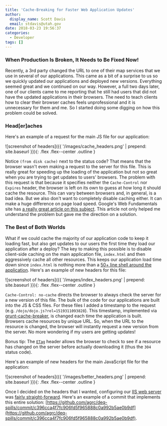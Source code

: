 ```yaml
---
title: 'Cache-Breaking for Faster Web Application Updates'
author:
  display_name: Scott Davis
  email: stdavis@utah.gov
date: 2018-03-23 19:56:37
categories:
  - Developer
tags: []
---
```


### When Production Is Broken, It Needs to Be Fixed Now!
Recently, a 3rd party changed the URL to one of their map services that we use in several of our applications. This came as a bit of a surprise to us so we quickly updated our applications and deployed new versions. Everything seemed great and we continued on our way. However, a full two days later, one of our clients came to me reporting that he still had users that did not have the updated applications in their browsers. The need to teach clients how to clear their browser caches feels unprofessional and it is unnecessary for them and me. So I started doing some digging on how this problem could be solved.

### Head[er]aches
Here's an example of a request for the main JS file for our application:

![screenshot of headers]({{ '/images/cache_headers.png' | prepend: site.baseurl }}){: .flex .flex--center .outline }

Notice `(from disk cache)` next to the status code? That means that the browser wasn't even making a request to the server for this file. This is really great for speeding up the loading of the application but not so great when you are trying to get updates to users' browsers. The problem with this request is that because it specifies neither the `Cache-Control` nor `Expires` header, the browser is left on its own to guess at how long it should cache the resource. This can vary between browsers and, in general, is a bad idea. But we also don't want to completely disable caching either. It can make a huge difference on page load speed. Google's Web Fundamentals site has [a really great article on this subject](https://developers.google.com/web/fundamentals/performance/optimizing-content-efficiency/http-caching). This article not only helped me understand the problem but gave me the direction on a solution.

### The Best of Both Worlds
What if we could cache the majority of our application code to keep it loading fast, but also get updates to our users the first time they load our application after a deploy? The key to making this possible is to disable client-side caching on the main application file, `index.html` and then aggressively cache all other resources. This keeps our application load time down since `index.html` is nothing more than a [50+ line shell around the application](https://github.com/agrc/deq-enviro/blob/c11865a477be1d5970c457636d9c738df58483e0/_src/index.html). Here's an example of new headers for this file:

![screenshot of headers]({{ '/images/index_headers.png' | prepend: site.baseurl }}){: .flex .flex--center .outline }

`Cache-Control: no-cache` directs the browser to always check the server for a new version of this file. The bulk of the code for our applications are built into the JS & CSS files. For these files I added a timestamp to the request (e.g. `/dojo/dojo.js?rel=1519311093828`). This timestamp, implemented via [grunt-cache-breaker](https://github.com/shakyShane/grunt-cache-breaker), is changed each time the application is built. Browsers cache resources by unique URL. So, when the URL to the resource is changed, the browser will instantly request a new version from the server. No more wondering if my users are getting updates!

Bonus tip: The [`ETag`](https://developer.mozilla.org/en-US/docs/Web/HTTP/Headers/ETag) header allows the browser to check to see if a resource has changed on the server before actually downloading it (thus the `304` status code).

Here's an example of new headers for the main JavaScript file for the application:

![screenshot of headers]({{ '/images/better_headers.png' | prepend: site.baseurl }}){: .flex .flex--center .outline }

Once I decided on the headers that I wanted, configuring our [IIS web server](https://docs.microsoft.com/en-us/iis/configuration/system.webserver/staticcontent/clientcache) was [fairly straight-forward](https://github.com/agrc/deq-enviro/blob/c11865a477be1d5970c457636d9c738df58483e0/_src/web.config). Here's an example of a commit that implements this entire solution: [https://github.com/agrc/deq-spills/commit/c396cca4f7fc906fd5f965888c0a992b5ae0b9df](https://github.com/agrc/deq-spills/commit/c396cca4f7fc906fd5f965888c0a992b5ae0b9df).
